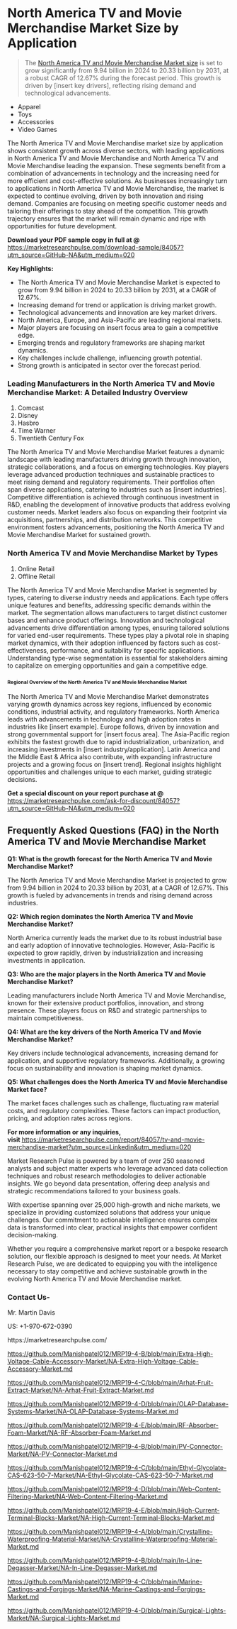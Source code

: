 <h1>North America TV and Movie Merchandise Market&nbsp;Size by Application</h1><blockquote><p>The <a href="https://marketresearchpulse.com/download-sample/84057?utm_source=GitHub-NA&amp;utm_medium=020">North America TV and Movie Merchandise Market size</a> is set to grow significantly from 9.94 billion in 2024 to 20.33 billion by 2031, at a robust CAGR of 12.67% during the forecast period. This growth is driven by [insert key drivers], reflecting rising demand and technological advancements.</p></blockquote><ul><li>Apparel<li> Toys<li> Accessories<li> Video Games</li></ul><p>The North America TV and Movie Merchandise market size by application shows consistent growth across diverse sectors, with leading applications in North America TV and Movie Merchandise and North America TV and Movie Merchandise leading the expansion. These segments benefit from a combination of advancements in technology and the increasing need for more efficient and cost-effective solutions. As businesses increasingly turn to applications in North America TV and Movie Merchandise, the market is expected to continue evolving, driven by both innovation and rising demand. Companies are focusing on meeting specific customer needs and tailoring their offerings to stay ahead of the competition. This growth trajectory ensures that the market will remain dynamic and ripe with opportunities for future development.</p><p><strong>Download your PDF sample copy in full at @ </strong><a href="https://marketresearchpulse.com/download-sample/84057?utm_source=GitHub-NA&amp;utm_medium=020">https://marketresearchpulse.com/download-sample/84057?utm_source=GitHub-NA&amp;utm_medium=020</a></p><p><strong>Key Highlights: </strong></p><ul><li>The North America TV and Movie Merchandise Market is expected to grow from 9.94 billion in 2024 to 20.33 billion by 2031, at a CAGR of 12.67%.</li><li>Increasing demand for trend or application is driving market growth.</li><li>Technological advancements and innovation are key market drivers.</li><li>North America, Europe, and Asia-Pacific are leading regional markets.</li><li>Major players are focusing on insert focus area to gain a competitive edge.</li><li>Emerging trends and regulatory frameworks are shaping market dynamics.</li><li>Key challenges include challenge, influencing growth potential.</li><li>Strong growth is anticipated in sector over the forecast period.</li></ul><h3>Leading Manufacturers in the North America TV and Movie Merchandise Market: A Detailed Industry Overview</h3><ol><li>Comcast</li><li>Disney</li><li>Hasbro</li><li>Time Warner</li><li>Twentieth Century Fox</li></ol><div class="flex max-w-full flex-col flex-grow"><div class="min-h-8 text-message flex w-full flex-col items-end gap-2 whitespace-normal break-words [.text-message+&amp;]:mt-5" dir="auto" data-message-author-role="assistant" data-message-id="fd8432e4-4910-450d-b182-61b7bfb0a01f" data-message-model-slug="gpt-4o"><div class="flex w-full flex-col gap-1 empty:hidden first:pt-[3px]"><div class="markdown prose w-full break-words dark:prose-invert light"><p>The North America TV and Movie Merchandise Market features a dynamic landscape with leading manufacturers driving growth through innovation, strategic collaborations, and a focus on emerging technologies. Key players leverage advanced production techniques and sustainable practices to meet rising demand and regulatory requirements. Their portfolios often span diverse applications, catering to industries such as [insert industries]. Competitive differentiation is achieved through continuous investment in R&amp;D, enabling the development of innovative products that address evolving customer needs. Market leaders also focus on expanding their footprint via acquisitions, partnerships, and distribution networks. This competitive environment fosters advancements, positioning the North America TV and Movie Merchandise Market for sustained growth.</p></div></div></div></div><h3>North America TV and Movie Merchandise Market by Types</h3><ol><li>Online Retail<li> Offline Retail</li></ol><div class="flex max-w-full flex-col flex-grow"><div class="min-h-8 text-message flex w-full flex-col items-end gap-2 whitespace-normal break-words [.text-message+&amp;]:mt-5" dir="auto" data-message-author-role="assistant" data-message-id="084470be-0bb7-4664-bddf-5156b4f41249" data-message-model-slug="gpt-4o-mini"><div class="flex w-full flex-col gap-1 empty:hidden first:pt-[3px]"><div class="markdown prose w-full break-words dark:prose-invert light"><p>The North America TV and Movie Merchandise Market is segmented by types, catering to diverse industry needs and applications. Each type offers unique features and benefits, addressing specific demands within the market. The segmentation allows manufacturers to target distinct customer bases and enhance product offerings. Innovation and technological advancements drive differentiation among types, ensuring tailored solutions for varied end-user requirements. These types play a pivotal role in shaping market dynamics, with their adoption influenced by factors such as cost-effectiveness, performance, and suitability for specific applications. Understanding type-wise segmentation is essential for stakeholders aiming to capitalize on emerging opportunities and gain a competitive edge.</p></div></div></div></div><h3><span style="font-size: 11px;">Regional Overview of the North America TV and Movie Merchandise Market</span></h3><div class="flex max-w-full flex-col flex-grow"><div class="min-h-8 text-message flex w-full flex-col items-end gap-2 whitespace-normal break-words [.text-message+&amp;]:mt-5" dir="auto" data-message-author-role="assistant" data-message-id="e9038762-ce64-4e30-91c9-9bd413514231" data-message-model-slug="gpt-4o-mini"><div class="flex w-full flex-col gap-1 empty:hidden first:pt-[3px]"><div class="markdown prose w-full break-words dark:prose-invert light"><p>The North America TV and Movie Merchandise Market demonstrates varying growth dynamics across key regions, influenced by economic conditions, industrial activity, and regulatory frameworks. North America leads with advancements in technology and high adoption rates in industries like [insert example]. Europe follows, driven by innovation and strong governmental support for [insert focus area]. The Asia-Pacific region exhibits the fastest growth due to rapid industrialization, urbanization, and increasing investments in [insert industry/application]. Latin America and the Middle East &amp; Africa also contribute, with expanding infrastructure projects and a growing focus on [insert trend]. Regional insights highlight opportunities and challenges unique to each market, guiding strategic decisions.</p></div></div></div></div><p><strong>Get a special discount on your report purchase at @ </strong><a href="https://marketresearchpulse.com/ask-for-discount/84057?utm_source=GitHub-NA&amp;utm_medium=020">https://marketresearchpulse.com/ask-for-discount/84057?utm_source=GitHub-NA&amp;utm_medium=020</a></p><h2>Frequently Asked Questions (FAQ) in the North America TV and Movie Merchandise Market</h2><p><strong>Q1: What is the growth forecast for the North America TV and Movie Merchandise Market?</strong></p><p>The North America TV and Movie Merchandise Market is projected to grow from 9.94 billion in 2024 to 20.33 billion by 2031, at a CAGR of 12.67%. This growth is fueled by advancements in trends and rising demand across industries.</p><p><strong>Q2: Which region dominates the North America TV and Movie Merchandise Market?</strong></p><p>North America currently leads the market due to its robust industrial base and early adoption of innovative technologies. However, Asia-Pacific is expected to grow rapidly, driven by industrialization and increasing investments in application.</p><p><strong>Q3: Who are the major players in the North America TV and Movie Merchandise Market?</strong></p><p>Leading manufacturers include North America TV and Movie Merchandise, known for their extensive product portfolios, innovation, and strong presence. These players focus on R&amp;D and strategic partnerships to maintain competitiveness.</p><p><strong>Q4: What are the key drivers of the North America TV and Movie Merchandise Market?</strong></p><p>Key drivers include technological advancements, increasing demand for application, and supportive regulatory frameworks. Additionally, a growing focus on sustainability and innovation is shaping market dynamics.</p><p><strong>Q5: What challenges does the North America TV and Movie Merchandise Market face?</strong></p><p>The market faces challenges such as challenge, fluctuating raw material costs, and regulatory complexities. These factors can impact production, pricing, and adoption rates across regions.</p><p><strong>For more information or any inquiries, visit&nbsp;</strong><a href="https://marketresearchpulse.com/report/84057/tv-and-movie-merchandise-market?utm_source=Linkedin&utm_medium=020">https://marketresearchpulse.com/report/84057/tv-and-movie-merchandise-market?utm_source=Linkedin&utm_medium=020</a></p><p>Market Research Pulse is powered by a team of over 250 seasoned analysts and subject matter experts who leverage advanced data collection techniques and robust research methodologies to deliver actionable insights. We go beyond data presentation, offering deep analysis and strategic recommendations tailored to your business goals.</p><p>With expertise spanning over 25,000 high-growth and niche markets, we specialize in providing customized solutions that address your unique challenges. Our commitment to actionable intelligence ensures complex data is transformed into clear, practical insights that empower confident decision-making.</p><p>Whether you require a comprehensive market report or a bespoke research solution, our flexible approach is designed to meet your needs. At Market Research Pulse, we are dedicated to equipping you with the intelligence necessary to stay competitive and achieve sustainable growth in the evolving North America TV and Movie Merchandise market.</p><h3><strong>Contact Us-</strong></h3><p>Mr. Martin Davis</p><p>US: +1-970-672-0390</p><p>https://marketresearchpulse.com/</p><p><a href="https://github.com/Manishpatel012/MRP19-4-B/blob/main/Extra-High-Voltage-Cable-Accessory-Market/NA-Extra-High-Voltage-Cable-Accessory-Market.md">https://github.com/Manishpatel012/MRP19-4-B/blob/main/Extra-High-Voltage-Cable-Accessory-Market/NA-Extra-High-Voltage-Cable-Accessory-Market.md</a></p><p><a href="https://github.com/Manishpatel012/MRP19-4-C/blob/main/Arhat-Fruit-Extract-Market/NA-Arhat-Fruit-Extract-Market.md">https://github.com/Manishpatel012/MRP19-4-C/blob/main/Arhat-Fruit-Extract-Market/NA-Arhat-Fruit-Extract-Market.md</a></p><p><a href="https://github.com/Manishpatel012/MRP19-4-D/blob/main/OLAP-Database-Systems-Market/NA-OLAP-Database-Systems-Market.md">https://github.com/Manishpatel012/MRP19-4-D/blob/main/OLAP-Database-Systems-Market/NA-OLAP-Database-Systems-Market.md</a></p><p><a href="https://github.com/Manishpatel012/MRP19-4-E/blob/main/RF-Absorber-Foam-Market/NA-RF-Absorber-Foam-Market.md">https://github.com/Manishpatel012/MRP19-4-E/blob/main/RF-Absorber-Foam-Market/NA-RF-Absorber-Foam-Market.md</a></p><p><a href="https://github.com/Manishpatel012/MRP19-4-B/blob/main/PV-Connector-Market/NA-PV-Connector-Market.md">https://github.com/Manishpatel012/MRP19-4-B/blob/main/PV-Connector-Market/NA-PV-Connector-Market.md</a></p><p><a href="https://github.com/Manishpatel012/MRP19-4-C/blob/main/Ethyl-Glycolate-CAS-623-50-7-Market/NA-Ethyl-Glycolate-CAS-623-50-7-Market.md">https://github.com/Manishpatel012/MRP19-4-C/blob/main/Ethyl-Glycolate-CAS-623-50-7-Market/NA-Ethyl-Glycolate-CAS-623-50-7-Market.md</a></p><p><a href="https://github.com/Manishpatel012/MRP19-4-D/blob/main/Web-Content-Filtering-Market/NA-Web-Content-Filtering-Market.md">https://github.com/Manishpatel012/MRP19-4-D/blob/main/Web-Content-Filtering-Market/NA-Web-Content-Filtering-Market.md</a></p><p><a href="https://github.com/Manishpatel012/MRP19-4-E/blob/main/High-Current-Terminal-Blocks-Market/NA-High-Current-Terminal-Blocks-Market.md">https://github.com/Manishpatel012/MRP19-4-E/blob/main/High-Current-Terminal-Blocks-Market/NA-High-Current-Terminal-Blocks-Market.md</a></p><p><a href="https://github.com/Manishpatel012/MRP19-4-A/blob/main/Crystalline-Waterproofing-Material-Market/NA-Crystalline-Waterproofing-Material-Market.md">https://github.com/Manishpatel012/MRP19-4-A/blob/main/Crystalline-Waterproofing-Material-Market/NA-Crystalline-Waterproofing-Material-Market.md</a></p><p><a href="https://github.com/Manishpatel012/MRP19-4-B/blob/main/In-Line-Degasser-Market/NA-In-Line-Degasser-Market.md">https://github.com/Manishpatel012/MRP19-4-B/blob/main/In-Line-Degasser-Market/NA-In-Line-Degasser-Market.md</a></p><p><a href="https://github.com/Manishpatel012/MRP19-4-C/blob/main/Marine-Castings-and-Forgings-Market/NA-Marine-Castings-and-Forgings-Market.md">https://github.com/Manishpatel012/MRP19-4-C/blob/main/Marine-Castings-and-Forgings-Market/NA-Marine-Castings-and-Forgings-Market.md</a></p><p><a href="https://github.com/Manishpatel012/MRP19-4-D/blob/main/Surgical-Lights-Market/NA-Surgical-Lights-Market.md">https://github.com/Manishpatel012/MRP19-4-D/blob/main/Surgical-Lights-Market/NA-Surgical-Lights-Market.md</a></p>
